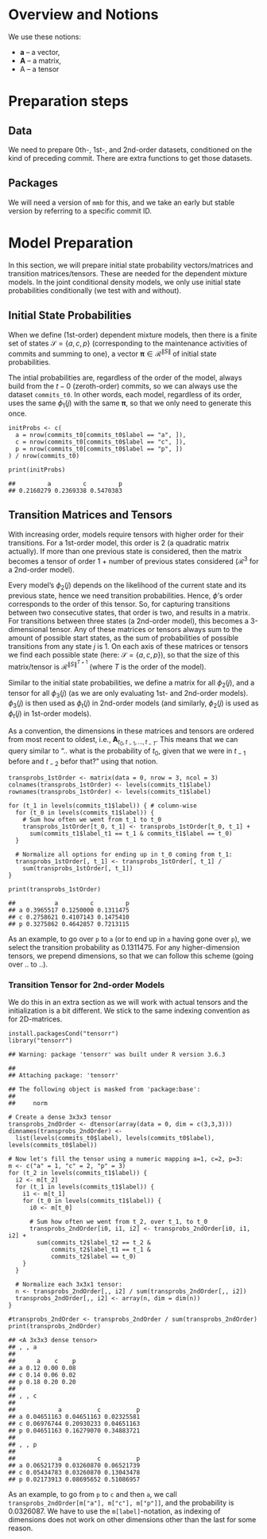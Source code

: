 Overview and Notions
====================

We use these notions:

-   **a** – a vector,
-   **A** – a matrix,
-   A – a tensor

Preparation steps
=================

Data
----

We need to prepare 0th-, 1st-, and 2nd-order datasets, conditioned on
the kind of preceding commit. There are extra functions to get those
datasets.

Packages
--------

We will need a version of `mmb` for this, and we take an early but
stable version by referring to a specific commit ID.

Model Preparation
=================

In this section, we will prepare initial state probability
vectors/matrices and transition matrices/tensors. These are needed for
the dependent mixture models. In the joint conditional density models,
we only use initial state probabilities conditionally (we test with and
without).

Initial State Probabilities
---------------------------

When we define (1st-order) dependent mixture models, then there is a
finite set of states 𝒮 = {*a*, *c*, *p*} (corresponding to the
maintenance activities of commits and summing to one), a vector
**π** ∈ ℛ<sup>∥*S*∥</sup> of initial state probabilities.

The intial probabilities are, regardless of the order of the model,
always build from the *t* − 0 (zeroth-order) commits, so we can always
use the dataset `commits_t0`. In other words, each model, regardless of
its order, uses the same *ϕ*<sub>1</sub>(*j*) with the same **π**, so
that we only need to generate this once.

    initProbs <- c(
      a = nrow(commits_t0[commits_t0$label == "a", ]),
      c = nrow(commits_t0[commits_t0$label == "c", ]),
      p = nrow(commits_t0[commits_t0$label == "p", ])
    ) / nrow(commits_t0)

    print(initProbs)

    ##         a         c         p 
    ## 0.2160279 0.2369338 0.5470383

Transition Matrices and Tensors
-------------------------------

With increasing order, models require tensors with higher order for
their transitions. For a 1st-order model, this order is 2 (a quadratic
matrix actually). If more than one previous state is considered, then
the matrix becomes a tensor of order 1 + number of previous states
considered (ℛ<sup>3</sup> for a 2nd-order model).

Every model’s *ϕ*<sub>2</sub>(*j*) depends on the likelihood of the
current state and its previous state, hence we need transition
probabilities. Hence, *ϕ*’s order corresponds to the order of this
tensor. So, for capturing transitions between two consecutive states,
that order is two, and results in a matrix. For transitions between
three states (a 2nd-order model), this becomes a 3-dimensional tensor.
Any of these matrices or tensors always sum to the amount of possible
start states, as the sum of probabilities of possible transitions from
any state *j* is 1. On each axis of these matrices or tensors we find
each possible state (here: 𝒮 = {*a*, *c*, *p*}), so that the size of
this matrix/tensor is ℛ<sup>∥*S*∥<sup>*T* + 1</sup></sup> (where *T* is
the order of the model).

Similar to the initial state probabilities, we define a matrix for all
*ϕ*<sub>2</sub>(*j*), and a tensor for all *ϕ*<sub>3</sub>(*j*) (as we
are only evaluating 1st- and 2nd-order models). *ϕ*<sub>3</sub>(*j*) is
then used as *ϕ*<sub>*t*</sub>(*j*) in 2nd-order models (and similarly,
*ϕ*<sub>2</sub>(*j*) is used as *ϕ*<sub>*t*</sub>(*j*) in 1st-order
models).

As a convention, the dimensions in these matrices and tensors are
ordered from most recent to oldest, i.e.,
**A**<sub>*t*<sub>0</sub>, *t*<sub> − 1</sub>, …, *t*<sub> − *T*</sub></sub>.
This means that we can query similar to “.. what is the probability of
*t*<sub>0</sub>, given that we were in *t*<sub> − 1</sub> before and
*t*<sub> − 2</sub> befor that?” using that notion.

    transprobs_1stOrder <- matrix(data = 0, nrow = 3, ncol = 3)
    colnames(transprobs_1stOrder) <- levels(commits_t1$label)
    rownames(transprobs_1stOrder) <- levels(commits_t1$label)

    for (t_1 in levels(commits_t1$label)) { # column-wise
      for (t_0 in levels(commits_t1$label)) {
        # Sum how often we went from t_1 to t_0
        transprobs_1stOrder[t_0, t_1] <- transprobs_1stOrder[t_0, t_1] +
          sum(commits_t1$label_t1 == t_1 & commits_t1$label == t_0)
      }
      
      # Normalize all options for ending up in t_0 coming from t_1:
      transprobs_1stOrder[, t_1] <- transprobs_1stOrder[, t_1] /
        sum(transprobs_1stOrder[, t_1])
    }

    print(transprobs_1stOrder)

    ##           a         c         p
    ## a 0.3965517 0.1250000 0.1311475
    ## c 0.2758621 0.4107143 0.1475410
    ## p 0.3275862 0.4642857 0.7213115

As an example, to go over `p` to `a` (or to end up in `a` having gone
over `p`), we select the transition probability as 0.1311475. For any
higher-dimension tensors, we prepend dimensions, so that we can follow
this scheme (going over .. to ..).

### Transition Tensor for 2nd-order Models

We do this in an extra section as we will work with actual tensors and
the initialization is a bit different. We stick to the same indexing
convention as for 2D-matrices.

    install.packagesCond("tensorr")
    library("tensorr")

    ## Warning: package 'tensorr' was built under R version 3.6.3

    ## 
    ## Attaching package: 'tensorr'

    ## The following object is masked from 'package:base':
    ## 
    ##     norm

    # Create a dense 3x3x3 tensor
    transprobs_2ndOrder <- dtensor(array(data = 0, dim = c(3,3,3)))
    dimnames(transprobs_2ndOrder) <-
      list(levels(commits_t0$label), levels(commits_t0$label), levels(commits_t0$label))

    # Now let's fill the tensor using a numeric mapping a=1, c=2, p=3:
    m <- c("a" = 1, "c" = 2, "p" = 3)
    for (t_2 in levels(commits_t1$label)) {
      i2 <- m[t_2]
      for (t_1 in levels(commits_t1$label)) {
        i1 <- m[t_1]
        for (t_0 in levels(commits_t1$label)) {
          i0 <- m[t_0]
          
          # Sum how often we went from t_2, over t_1, to t_0
          transprobs_2ndOrder[i0, i1, i2] <- transprobs_2ndOrder[i0, i1, i2] +
            sum(commits_t2$label_t2 == t_2 &
                commits_t2$label_t1 == t_1 &
                commits_t2$label == t_0)
        }
      }
      
      # Normalize each 3x3x1 tensor:
      n <- transprobs_2ndOrder[,, i2] / sum(transprobs_2ndOrder[,, i2])
      transprobs_2ndOrder[,, i2] <- array(n, dim = dim(n))
    }

    #transprobs_2ndOrder <- transprobs_2ndOrder / sum(transprobs_2ndOrder)
    print(transprobs_2ndOrder)

    ## <A 3x3x3 dense tensor>
    ## , , a
    ## 
    ##      a    c    p
    ## a 0.12 0.00 0.08
    ## c 0.14 0.06 0.02
    ## p 0.18 0.20 0.20
    ## 
    ## , , c
    ## 
    ##            a          c          p
    ## a 0.04651163 0.04651163 0.02325581
    ## c 0.06976744 0.20930233 0.04651163
    ## p 0.04651163 0.16279070 0.34883721
    ## 
    ## , , p
    ## 
    ##            a          c          p
    ## a 0.06521739 0.03260870 0.06521739
    ## c 0.05434783 0.03260870 0.13043478
    ## p 0.02173913 0.08695652 0.51086957

As an example, to go from `p` to `c` and then `a`, we call
`transprobs_2ndOrder[m["a"], m["c"], m["p"]]`, and the probability is
0.0326087. We have to use the `m[label]`-notation, as indexing of
dimensions does not work on other dimensions other than the last for
some reason.
